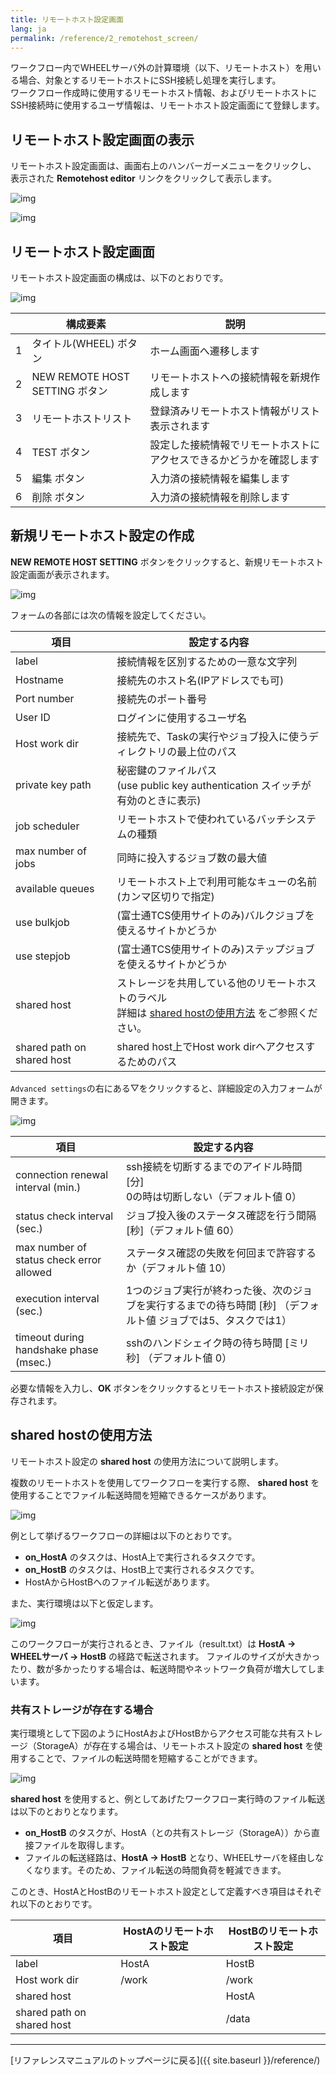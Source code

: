 ```yaml
---
title: リモートホスト設定画面
lang: ja
permalink: /reference/2_remotehost_screen/
---
```

ワークフロー内でWHEELサーバ外の計算環境（以下、リモートホスト）を用いる場合、対象とするリモートホストにSSH接続し処理を実行します。  
ワークフロー作成時に使用するリモートホスト情報、およびリモートホストにSSH接続時に使用するユーザ情報は、リモートホスト設定画面にて登録します。

## リモートホスト設定画面の表示
リモートホスト設定画面は、画面右上のハンバーガーメニューをクリックし、
表示された __Remotehost editor__ リンクをクリックして表示します。

![img](./img/hanberger.png "hanberger.png")

![img](./img/drawer.png "drawer.png")


## リモートホスト設定画面
リモートホスト設定画面の構成は、以下のとおりです。

![img](./img/remotehost.png "remotehost")

||構成要素|説明|
|----------|----------|---------------------------------|
|1|タイトル(WHEEL) ボタン         | ホーム画面へ遷移します                                              |
|2|NEW REMOTE HOST SETTING ボタン | リモートホストへの接続情報を新規作成します                          |
|3|リモートホストリスト           | 登録済みリモートホスト情報がリスト表示されます                      |
|4|TEST ボタン                    | 設定した接続情報でリモートホストにアクセスできるかどうかを確認します|
|5|編集 ボタン                    | 入力済の接続情報を編集します                                        |
|6|削除 ボタン                    | 入力済の接続情報を削除します                                        |

## 新規リモートホスト設定の作成
__NEW REMOTE HOST SETTING__ ボタンをクリックすると、新規リモートホスト設定画面が表示されます。

![img](./img/new_remotehost.png "new_remotehost")

フォームの各部には次の情報を設定してください。

|項目|設定する内容|
|----------|---------------------------------|
|label| 接続情報を区別するための一意な文字列|
|Hostname| 接続先のホスト名(IPアドレスでも可)|
|Port number| 接続先のポート番号|
|User ID| ログインに使用するユーザ名|
|Host work dir| 接続先で、Taskの実行やジョブ投入に使うディレクトリの最上位のパス|
|private key path|秘密鍵のファイルパス<br/>(use public key authentication スイッチが有効のときに表示) |
|job scheduler|リモートホストで使われているバッチシステムの種類|
|max number of jobs|同時に投入するジョブ数の最大値|
|available queues|リモートホスト上で利用可能なキューの名前(カンマ区切りで指定)|
|use bulkjob|(富士通TCS使用サイトのみ)バルクジョブを使えるサイトかどうか|
|use stepjob|(富士通TCS使用サイトのみ)ステップジョブを使えるサイトかどうか|
|shared host|ストレージを共用している他のリモートホストのラベル<br/>詳細は [shared hostの使用方法](#shared-hostの使用方法) をご参照ください。|
|shared path on shared host|shared host上でHost work dirへアクセスするためのパス|

`Advanced settings`の右にある▽をクリックすると、詳細設定の入力フォームが開きます。

![img](./img/new_remotehost_advance.png "new_remotehost_advance")

|項目|設定する内容|
|----------|---------------------------------|
| connection renewal interval (min.) | ssh接続を切断するまでのアイドル時間 [分]<br> 0の時は切断しない（デフォルト値 0）|
| status check interval (sec.) | ジョブ投入後のステータス確認を行う間隔 [秒]（デフォルト値 60）|
| max number of status check error allowed | ステータス確認の失敗を何回まで許容するか（デフォルト値 10）|
| execution interval (sec.) | 1つのジョブ実行が終わった後、次のジョブを実行するまでの待ち時間 [秒] （デフォルト値 ジョブでは5、タスクでは1）|
| timeout during handshake phase (msec.) | sshのハンドシェイク時の待ち時間 [ミリ秒] （デフォルト値 0）|

必要な情報を入力し、__OK__ ボタンをクリックするとリモートホスト接続設定が保存されます。

## shared hostの使用方法
リモートホスト設定の __shared host__ の使用方法について説明します。

複数のリモートホストを使用してワークフローを実行する際、 __shared host__ を使用することでファイル転送時間を短縮できるケースがあります。

![img](./img/use_case.png "複数のリモートホスト間で実行されるワークフロー")

例として挙げるワークフローの詳細は以下のとおりです。
- __on_HostA__ のタスクは、HostA上で実行されるタスクです。
- __on_HostB__ のタスクは、HostB上で実行されるタスクです。
- HostAからHostBへのファイル転送があります。

また、実行環境は以下と仮定します。

![img](./img/system_configuration_example.svg "システム構成例")

このワークフローが実行されるとき、ファイル（result.txt）は __HostA → WHEELサーバ → HostB__ の経路で転送されます。
ファイルのサイズが大きかったり、数が多かったりする場合は、転送時間やネットワーク負荷が増大してしまいます。

### 共有ストレージが存在する場合
実行環境として下図のようにHostAおよびHostBからアクセス可能な共有ストレージ（StorageA）が存在する場合は、リモートホスト設定の __shared host__ を使用することで、ファイルの転送時間を短縮することができます。

![img](./img/system_configuration_example2.svg "システム構成例（共有ストレージあり）")

__shared host__ を使用すると、例としてあげたワークフロー実行時のファイル転送は以下のとおりとなります。
- __on_HostB__ のタスクが、HostA（との共有ストレージ（StorageA））から直接ファイルを取得します。
- ファイルの転送経路は、__HostA → HostB__ となり、WHEELサーバを経由しなくなります。そのため、ファイル転送の時間負荷を軽減できます。

このとき、HostAとHostBのリモートホスト設定として定義すべき項目はそれぞれ以下のとおりです。

|項目|HostAのリモートホスト設定|HostBのリモートホスト設定|
|-----|-----|-----|
|label|HostA|HostB|
|Host work dir|/work|/work
|shared host||HostA|
|shared path on shared host||/data|



--------
[リファレンスマニュアルのトップページに戻る]({{ site.baseurl }}/reference/)
